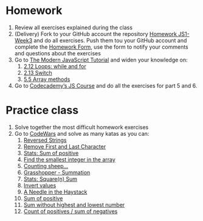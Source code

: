 # Homework

1. Review all exercises explained during the class
1. (Delivery) Fork to your GitHub account the repository [Homework JS1-Week3](https://github.com/Migracode-Barcelona/homework-js1-week3) and do all exercises. Push them tou your GitHub account and complete the [Homework Form](https://form.jotformeu.com/93377027809365), use the form to notify your comments and questions about the exercises
1. Go to [The Modern JavaScript Tutorial](https://javascript.info) and widen your knowledge on:
    1. [2.12 Loops: while and for](https://javascript.info/while-for)
    1. [2.13 Switch](https://javascript.info/switch)
    1. [5.5 Array methods](https://javascript.info/array-methods)
1. Go to [Codecademy’s JS Course](https://www.codecademy.com/learn/introduction-to-javascript) and do all the exercises for part 5 and 6.

# Practice class

1. Solve together the most difficult homework exercises
1. Go to [CodeWars](https://codewars.com) and solve as many katas as you can:
    1. [Reversed Strings](https://www.codewars.com/kata/reversed-strings/javascript)
    1. [Remove First and Last Character](https://www.codewars.com/kata/56bc28ad5bdaeb48760009b0)
    1. [Stats: Sum of positive](https://www.codewars.com/kata/5715eaedb436cf5606000381)
    1. [Find the smallest integer in the array](https://www.codewars.com/kata/find-the-smallest-integer-in-the-array/javascript)
    1. [Counting sheep…](https://www.codewars.com/kata/counting-sheep-dot-dot-dot/javascript)
    1. [Grasshopper - Summation](https://www.codewars.com/kata/grasshopper-summation/javascript)
    1. [Stats: Square(n) Sum](https://www.codewars.com/kata/515e271a311df0350d00000f)
    1. [Invert values](https://www.codewars.com/kata/invert-values/train/javascript)
    1. [A Needle in the Haystack](https://www.codewars.com/kata/56676e8fabd2d1ff3000000c/javascript)
    1. [Sum of positive](https://www.codewars.com/kata/sum-of-positive/train/javascript)
    1. [Sum without highest and lowest number](https://www.codewars.com/kata/sum-without-highest-and-lowest-number/train/javascript)
    1. [Count of positives / sum of negatives](https://www.codewars.com/kata/count-of-positives-slash-sum-of-negatives/train/javascript)
